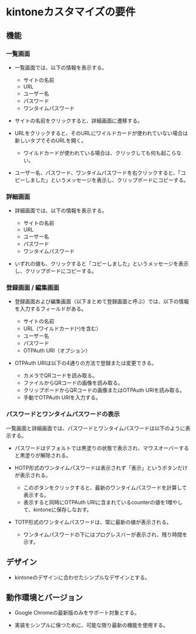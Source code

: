 # kintoneカスタマイズの要件

## 機能

### 一覧画面

- 一覧画面では、以下の情報を表示する。
  - サイトの名前
  - URL
  - ユーザー名
  - パスワード
  - ワンタイムパスワード

- サイトの名前をクリックすると、詳細画面に遷移する。

- URLをクリックすると、そのURLにワイルドカードが使われていない場合は新しいタブでそのURLを開く。
  - ワイルドカードが使われている場合は、クリックしても何も起こらない。

- ユーザー名、パスワード、ワンタイムパスワードを右クリックすると、「コピーしました」というメッセージを表示し、クリップボードにコピーする。

### 詳細画面

- 詳細画面では、以下の情報を表示する。
  - サイトの名前
  - URL
  - ユーザー名
  - パスワード
  - ワンタイムパスワード

- いずれの値も、クリックすると「コピーしました」というメッセージを表示し、クリップボードにコピーする。

### 登録画面 / 編集画面

- 登録画面および編集画面（以下まとめて登録画面と呼ぶ）では、以下の情報を入力するフィールドがある。
  - サイトの名前
  - URL（ワイルドカード(`*`)を含む）
  - ユーザー名
  - パスワード
  - OTPAuth URI（オプション）

- OTPAuth URIは以下の4通りの方法で登録または変更できる。
  - カメラでQRコードを読み取る。
  - ファイルからQRコードの画像を読み取る。
  - クリップボードからQRコードの画像またはOTPAuth URIを読み取る。
  - 手動でOTPAuth URIを入力する。

### パスワードとワンタイムパスワードの表示

一覧画面と詳細画面では、パスワードとワンタイムパスワードは以下のように表示する。

- パスワードはデフォルトでは黒塗りの状態で表示され、マウスオーバーすると黒塗りが解除される。

- HOTP形式のワンタイムパスワードは表示されず「表示」というボタンだけが表示される。
  - このボタンをクリックすると、最新のワンタイムパスワードを計算して表示する。
  - 表示すると同時にOTPAuth URIに含まれているcounterの値を1増やして、kintoneに保存しなおす。

- TOTP形式のワンタイムパスワードは、常に最新の値が表示される。
  - ワンタイムパスワードの下にはプログレスバーが表示され、残り時間を示す。


## デザイン

- kintoneのデザインに合わせたシンプルなデザインとする。


## 動作環境とバージョン

- Google Chromeの最新版のみをサポート対象とする。

- 実装をシンプルに保つために、可能な限り最新の機能を使用する。
